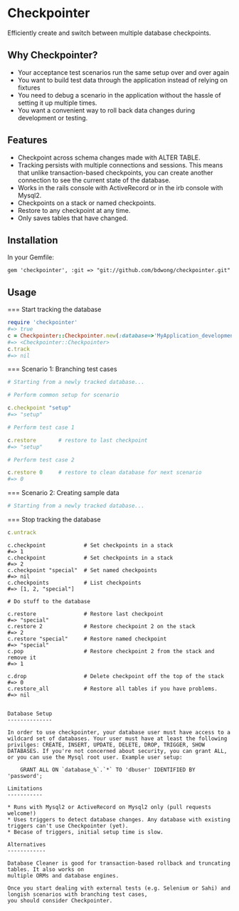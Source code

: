 Checkpointer
============

Efficiently create and switch between multiple database checkpoints.

Why Checkpointer?
-----------------

* Your acceptance test scenarios run the same setup over and over again
* You want to build test data through the application instead of relying on fixtures
* You need to debug a scenario in the application without the hassle of setting it up multiple times.
* You want a convenient way to roll back data changes during development or testing.

Features
--------

* Checkpoint across schema changes made with ALTER TABLE.
* Tracking persists with multiple connections and sessions. This means that unlike transaction-based checkpoints, you can create another connection to see the current state of the database.
* Works in the rails console with ActiveRecord or in the irb console with Mysql2.
* Checkpoints on a stack or named checkpoints.
* Restore to any checkpoint at any time.
* Only saves tables that have changed.

Installation
------------

In your Gemfile:

    gem 'checkpointer', :git => "git://github.com/bdwong/checkpointer.git"

Usage
-----

=== Start tracking the database

```ruby
require 'checkpointer'
#=> true
c = Checkpointer::Checkpointer.new(:database=>'MyApplication_development', :username=>'root', :password=>'mypassword')
#=> <Checkpointer::Checkpointer>
c.track
#=> nil
```

=== Scenario 1: Branching test cases

```ruby
# Starting from a newly tracked database...

# Perform common setup for scenario

c.checkpoint "setup"
#=> "setup"

# Perform test case 1

c.restore       # restore to last checkpoint
#=> "setup"

# Perform test case 2

c.restore 0     # restore to clean database for next scenario
#=> 0
```

=== Scenario 2: Creating sample data

```ruby
# Starting from a newly tracked database...

```

=== Stop tracking the database

```ruby
c.untrack
```

    c.checkpoint            # Set checkpoints in a stack
    #=> 1
    c.checkpoint            # Set checkpoints in a stack
    #=> 2
    c.checkpoint "special"  # Set named checkpoints
    #=> nil
    c.checkpoints           # List checkpoints
    #=> [1, 2, "special"]

    # Do stuff to the database

    c.restore               # Restore last checkpoint
    #=> "special"
    c.restore 2             # Restore checkpoint 2 on the stack
    #=> 2
    c.restore "special"     # Restore named checkpoint
    #=> "special"
    c.pop                   # Restore checkpoint 2 from the stack and remove it
    #=> 1

    c.drop                  # Delete checkpoint off the top of the stack
    #=> 0
    c.restore_all           # Restore all tables if you have problems.
    #=> nil
```

Database Setup
--------------

In order to use checkpointer, your database user must have access to a wildcard set of databases. Your user must have at least the following privilges: CREATE, INSERT, UPDATE, DELETE, DROP, TRIGGER, SHOW DATABASES. If you're not concerned about security, you can grant ALL, or you can use the Mysql root user. Example user setup:

    GRANT ALL ON `database_%`.`*` TO 'dbuser' IDENTIFIED BY 'password';

Limitations
-----------

* Runs with Mysql2 or ActiveRecord on Mysql2 only (pull requests welcome!)
* Uses triggers to detect database changes. Any database with existing triggers can't use Checkpointer (yet).
* Becase of triggers, initial setup time is slow.

Alternatives
------------

Database Cleaner is good for transaction-based rollback and truncating tables. It also works on
multiple ORMs and database engines.

Once you start dealing with external tests (e.g. Selenium or Sahi) and longish scenarios with branching test cases,
you should consider Checkpointer.
